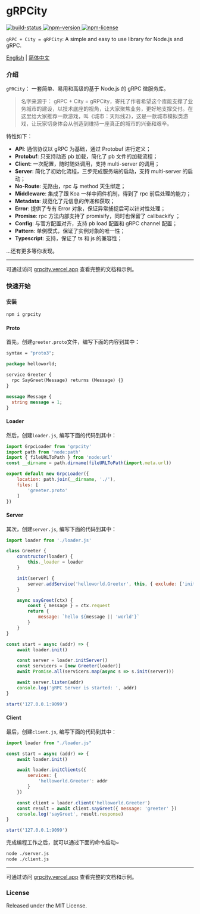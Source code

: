 # gRPCity

<p align="left">
  <a aria-label="Github build status" href="https://github.com/chakhsu/grpcity/actions">
    <img alt="build-status" src="https://github.com/chakhsu/grpcity/actions/workflows/tests.yml/badge.svg">
  </a>
  <a aria-label="NPM version" href="https://www.npmjs.com/package/grpcity">
    <img alt="npm-version" src="https://badgen.net/npm/v/grpcity">
  </a>
  <a aria-label="License" href="https://github.com/chakhsu/grpcity/blob/main/LICENSE">
    <img alt="npm-license" src="https://badgen.net/npm/license/grpcity">
  </a>
</p>

`gRPC + City = gRPCity`: A simple and easy to use library for Node.js and gRPC.

[English](./README.md) | [简体中文](./README_CN.md)

### 介绍

`gPRCity`： 一套简单、易用和高级的基于 Node.js 的 gRPC 微服务库。

> 名字来源于： gRPC + City = gRPCity，寄托了作者希望这个库能支撑了业务城市的建设，以技术底座的视角，让大家聚焦业务，更好地支撑交付。在这里给大家推荐一款游戏，叫《城市：天际线2》，这是一款城市模拟类游戏，让玩家切身体会从创造到维持一座真正的城市的兴奋和艰辛。

特性如下：

- **API**: 通信协议以 gRPC 为基础，通过 Protobuf 进行定义；
- **Protobuf**: 只支持动态 pb 加载，简化了 pb 文件的加载流程；
- **Client**: 一次配置，随时随处调用，支持 multi-server 的调用；
- **Server**: 简化了初始化流程，三步完成服务端的启动，支持 multi-server 的启动；
- **No-Route**: 无路由，rpc 与 method 天生绑定；
- **Middleware**: 集成了跟 Koa 一样中间件机制，得到了 rpc 前后处理的能力；
- **Metadata**: 规范化了元信息的传递和获取；
- **Error**: 提供了专有 Error 对象，保证异常捕捉后可以针对性处理；
- **Promise**: rpc 方法内部支持了 promisify，同时也保留了 callbackify ；
- **Config**: 与官方配置对齐，支持 pb load 配置和 gRPC channel 配置；
- **Pattern**: 单例模式，保证了实例对象的唯一性；
- **Typescript**: 支持，保证了 ts 和 js 的兼容性；

...还有更多等你发现。

---

可通过访问 [grpcity.vercel.app](https://grpcity.vercel.app) 查看完整的文档和示例。

### 快速开始

#### 安装

```bash
npm i grpcity
```

#### Proto

首先，创建`greeter.proto`文件，编写下面的内容到其中：

```proto
syntax = "proto3";

package helloworld;

service Greeter {
  rpc SayGreet(Message) returns (Message) {}
}

message Message {
  string message = 1;
}
```

#### Loader

然后，创建`loader.js`, 编写下面的代码到其中：

```js
import GrpcLoader from 'grpcity'
import path from 'node:path'
import { fileURLToPath } from 'node:url'
const __dirname = path.dirname(fileURLToPath(import.meta.url))

export default new GrpcLoader({
    location: path.join(__dirname, './'),
    files: [
        'greeter.proto'
    ]
})
```

#### Server

其次，创建`server.js`, 编写下面的代码到其中：
```js
import loader from './loader.js'

class Greeter {
    constructor(loader) {
        this._loader = loader
    }

    init(server) {
        server.addService('helloworld.Greeter', this, { exclude: ['init'] })
    }

    async sayGreet(ctx) {
        const { message } = ctx.request
        return {
            message: `hello ${message || 'world'}`
        }
    }
}

const start = async (addr) => {
    await loader.init()

    const server = loader.initServer()
    const servicers = [new Greeter(loader)]
    await Promise.all(servicers.map(async s => s.init(server)))

    await server.listen(addr)
    console.log('gRPC Server is started: ', addr)
}

start('127.0.0.1:9099')
```

#### Client

最后，创建`client.js`, 编写下面的代码到其中：

```js
import loader from "./loader.js"

const start = async (addr) => {
    await loader.init()

    await loader.initClients({
        services: {
            'helloworld.Greeter': addr
        }
    })

    const client = loader.client('helloworld.Greeter')
    const result = await client.sayGreet({ message: 'greeter' })
    console.log('sayGreet', result.response)
}

start('127.0.0.1:9099')
```

完成编程工作之后，就可以通过下面的命令启动~

```sh
node ./server.js
node ./client.js
```

---

可通过访问 [grpcity.vercel.app](https://grpcity.vercel.app) 查看完整的文档和示例。


### License

Released under the MIT License.
